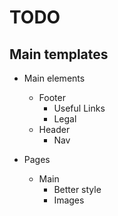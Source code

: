 # TODO

## Main templates
 + Main elements
   + Footer
      + Useful Links
      + Legal
   + Header
      + Nav

 + Pages
   + Main 
      + Better style
      + Images